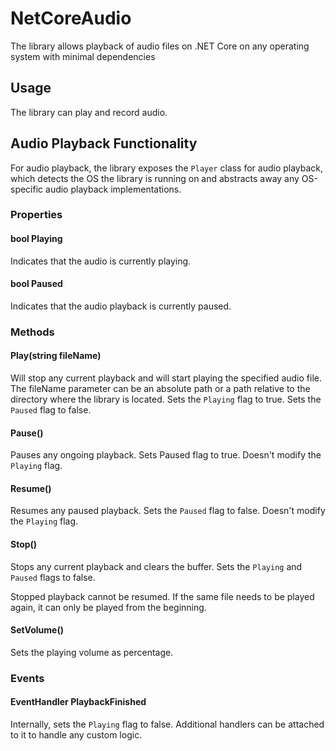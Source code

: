 # NetCoreAudio

The library allows playback of audio files on .NET Core on any operating system with minimal dependencies

## Usage

The library can play and record audio.

## Audio Playback Functionality

For audio playback, the library exposes the `Player` class for audio playback, which detects the OS the library is running on and abstracts away any OS-specific audio playback implementations.

### Properties

#### bool Playing

Indicates that the audio is currently playing.

#### bool Paused

Indicates that the audio playback is currently paused.

### Methods

#### Play(string fileName)

Will stop any current playback and will start playing the specified audio file. The fileName parameter can be an absolute path or a path relative to the directory where the library is located. Sets the `Playing` flag to true. Sets the `Paused` flag to false.

#### Pause()

Pauses any ongoing playback. Sets Paused flag to true. Doesn't modify the `Playing` flag.

#### Resume()

Resumes any paused playback. Sets the `Paused` flag to false. Doesn't modify the `Playing` flag.

#### Stop()

Stops any current playback and clears the buffer. Sets the `Playing` and `Paused` flags to false.

Stopped playback cannot be resumed. If the same file needs to be played again, it can only be played from the beginning.

#### SetVolume()

Sets the playing volume as percentage.

### Events

#### EventHandler PlaybackFinished

Internally, sets the `Playing` flag to false. Additional handlers can be attached to it to handle any custom logic.
